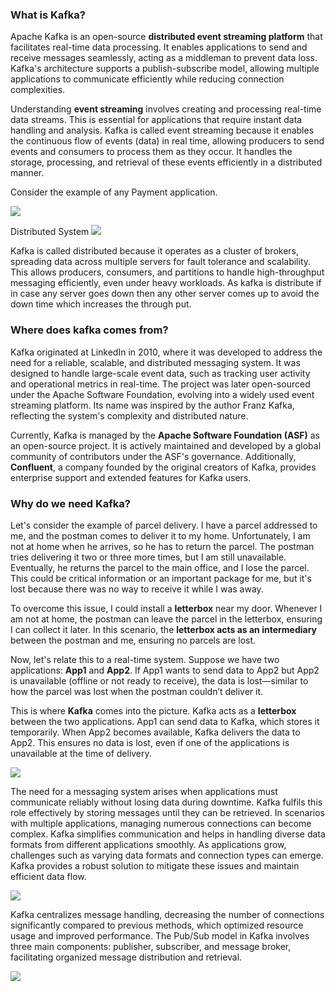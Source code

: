 ### What is Kafka?
Apache Kafka is an open-source **distributed event streaming platform** that facilitates real-time data processing. It enables applications to send and receive messages seamlessly, acting as a middleman to prevent data loss. Kafka's architecture supports a publish-subscribe model, allowing multiple applications to communicate efficiently while reducing connection complexities.

Understanding **event streaming** involves creating and processing real-time data streams. This is essential for applications that require instant data handling and analysis.
Kafka is called event streaming because it enables the continuous flow of events (data) in real time, allowing producers to send events and consumers to process them as they occur. It handles the storage, processing, and retrieval of these events efficiently in a distributed manner.

Consider the example of any Payment application.

![](Chapter-1/Images/Image_1.png)

Distributed  System
![](Chapter-1/Images/Image_2.png)


Kafka is called distributed because it operates as a cluster of brokers, spreading data across multiple servers for fault tolerance and scalability. This allows producers, consumers, and partitions to handle high-throughput messaging efficiently, even under heavy workloads.
As kafka is distribute  if in case any server goes down then any other server comes up to avoid the down time which increases the through put.

### Where does kafka comes from?

Kafka originated at LinkedIn in 2010, where it was developed to address the need for a reliable, scalable, and distributed messaging system. It was designed to handle large-scale event data, such as tracking user activity and operational metrics in real-time. The project was later open-sourced under the Apache Software Foundation, evolving into a widely used event streaming platform. Its name was inspired by the author Franz Kafka, reflecting the system's complexity and distributed nature.

Currently, Kafka is managed by the **Apache Software Foundation (ASF)** as an open-source project. It is actively maintained and developed by a global community of contributors under the ASF's governance. Additionally, **Confluent**, a company founded by the original creators of Kafka, provides enterprise support and extended features for Kafka users.

### Why do we need Kafka?

Let's consider the example of parcel delivery. I have a parcel addressed to me, and the postman comes to deliver it to my home. Unfortunately, I am not at home when he arrives, so he has to return the parcel. The postman tries delivering it two or three more times, but I am still unavailable. Eventually, he returns the parcel to the main office, and I lose the parcel. This could be critical information or an important package for me, but it's lost because there was no way to receive it while I was away.

To overcome this issue, I could install a **letterbox** near my door. Whenever I am not at home, the postman can leave the parcel in the letterbox, ensuring I can collect it later. In this scenario, the **letterbox acts as an intermediary** between the postman and me, ensuring no parcels are lost.

Now, let's relate this to a real-time system. Suppose we have two applications: **App1** and **App2**. If App1 wants to send data to App2 but App2 is unavailable (offline or not ready to receive), the data is lost—similar to how the parcel was lost when the postman couldn’t deliver it.

This is where **Kafka** comes into the picture. Kafka acts as a **letterbox** between the two applications. App1 can send data to Kafka, which stores it temporarily. When App2 becomes available, Kafka delivers the data to App2. This ensures no data is lost, even if one of the applications is unavailable at the time of delivery.

![](Chapter-1/Images/Image_3.png)

The need for a messaging system arises when applications must communicate reliably without losing data during downtime. Kafka fulfils this role effectively by storing messages until they can be retrieved.
In scenarios with multiple applications, managing numerous connections can become complex. Kafka simplifies communication and helps in handling diverse data formats from different applications smoothly.
As applications grow, challenges such as varying data formats and connection types can emerge. Kafka provides a robust solution to mitigate these issues and maintain efficient data flow.

![](Chapter-1/Images/Image_4.png)


Kafka centralizes message handling, decreasing the number of connections significantly compared to previous methods, which optimized resource usage and improved performance.
The Pub/Sub model in Kafka involves three main components: publisher, subscriber, and message broker, facilitating organized message distribution and retrieval.

![](Chapter-1/Images/Image_5.png)
